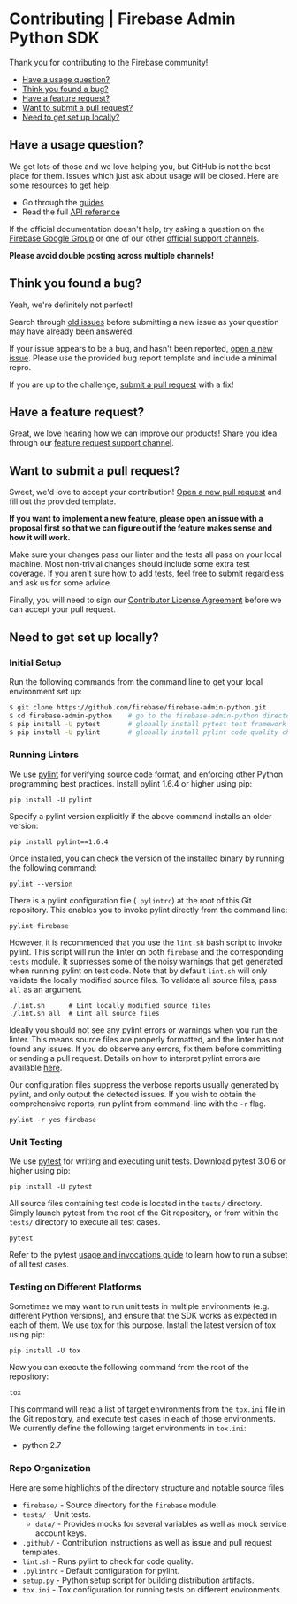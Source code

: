 # Contributing | Firebase Admin Python SDK

Thank you for contributing to the Firebase community!

 - [Have a usage question?](#question)
 - [Think you found a bug?](#issue)
 - [Have a feature request?](#feature)
 - [Want to submit a pull request?](#submit)
 - [Need to get set up locally?](#local-setup)


## <a name="question"></a>Have a usage question?

We get lots of those and we love helping you, but GitHub is not the best place for them. Issues
which just ask about usage will be closed. Here are some resources to get help:

- Go through the [guides](https://firebase.google.com/docs/admin/setup/)
- Read the full [API reference](https://firebase.google.com/docs/reference/admin/node/)

If the official documentation doesn't help, try asking a question on the
[Firebase Google Group](https://groups.google.com/forum/#!forum/firebase-talk/) or one of our
other [official support channels](https://firebase.google.com/support/).

**Please avoid double posting across multiple channels!**


## <a name="issue"></a>Think you found a bug?

Yeah, we're definitely not perfect!

Search through [old issues](https://github.com/firebase/firebase-admin-python/issues) before
submitting a new issue as your question may have already been answered.

If your issue appears to be a bug, and hasn't been reported,
[open a new issue](https://github.com/firebase/firebase-admin-python/issues/new). Please use the
provided bug report template and include a minimal repro.

If you are up to the challenge, [submit a pull request](#submit) with a fix!


## <a name="feature"></a>Have a feature request?

Great, we love hearing how we can improve our products! Share you idea through our
[feature request support channel](https://firebase.google.com/support/contact/bugs-features/).


## <a name="submit"></a>Want to submit a pull request?

Sweet, we'd love to accept your contribution!
[Open a new pull request](https://github.com/firebase/firebase-admin-python/pull/new/master) and fill
out the provided template.

**If you want to implement a new feature, please open an issue with a proposal first so that we can
figure out if the feature makes sense and how it will work.**

Make sure your changes pass our linter and the tests all pass on your local machine.
Most non-trivial changes should include some extra test coverage. If you aren't sure how to add
tests, feel free to submit regardless and ask us for some advice.

Finally, you will need to sign our
[Contributor License Agreement](https://cla.developers.google.com/about/google-individual)
before we can accept your pull request.


## <a name="local-setup"></a>Need to get set up locally?


### Initial Setup

Run the following commands from the command line to get your local environment set up:

```bash
$ git clone https://github.com/firebase/firebase-admin-python.git
$ cd firebase-admin-python    # go to the firebase-admin-python directory
$ pip install -U pytest       # globally install pytest test framework and executor
$ pip install -U pylint       # globally install pylint code quality checker
```

### Running Linters

We use [pylint](https://pylint.org/) for verifying source code format, and
enforcing other Python programming best practices. Install pylint 1.6.4 or
higher using pip:

```
pip install -U pylint
```

Specify a pylint version explicitly if the above command installs an older
version:

```
pip install pylint==1.6.4
```

Once installed, you can check the version of the installed binary by running
the following command:

```
pylint --version
```

There is a pylint configuration file (`.pylintrc`) at the root of this Git
repository. This enables you to invoke pylint directly from the command line:

```
pylint firebase
```

However, it is recommended that you use the `lint.sh` bash script to invoke
pylint. This script will run the linter on both `firebase` and the corresponding
`tests` module. It suprresses some of the noisy warnings that get generated
when running pylint on test code. Note that by default `lint.sh` will only
validate the locally modified source files. To validate all source files,
pass `all` as an argument.

```
./lint.sh      # Lint locally modified source files
./lint.sh all  # Lint all source files 
```

Ideally you should not see any pylint errors or warnings when you run the
linter. This means source files are properly formatted, and the linter has
not found any issues. If you do observe any errors, fix them before
committing or sending a pull request. Details on how to interpret pylint
errors are available
[here](https://pylint.readthedocs.io/en/latest/user_guide/output.html).

Our configuration files suppress the verbose reports usually generated
by pylint, and only output the detected issues. If you wish to obtain the
comprehensive reports, run pylint from command-line with the `-r` flag.

```
pylint -r yes firebase
```

### Unit Testing

We use [pytest](http://doc.pytest.org/en/latest/) for writing and executing
unit tests. Download pytest 3.0.6 or higher using pip:

```
pip install -U pytest
```

All source files containing test code is located in the `tests/`
directory. Simply launch pytest from the root of the Git repository, or from
within the `tests/` directory to execute all test cases.

```
pytest
```
Refer to the pytest [usage and invocations guide](http://doc.pytest.org/en/latest/usage.html)
to learn how to run a subset of all test cases.

### Testing on Different Platforms

Sometimes we may want to run unit tests in multiple environments (e.g. different
Python versions), and ensure that the SDK works as expected in each of them.
We use [tox](https://tox.readthedocs.io/en/latest/) for this purpose. Install
the latest version of tox using pip:

```
pip install -U tox
```

Now you can execute the following command from the root of the repository:

```
tox
```

This command will read a list of target environments from the `tox.ini` file
in the Git repository, and execute test cases in each of those environments.
We currently define the following target environments in `tox.ini`:

 * python 2.7


### Repo Organization

Here are some highlights of the directory structure and notable source files

* `firebase/` - Source directory for the `firebase` module.
* `tests/` - Unit tests.
  * `data/` - Provides mocks for several variables as well as mock service account keys.
* `.github/` - Contribution instructions as well as issue and pull request templates.
* `lint.sh` - Runs pylint to check for code quality.
* `.pylintrc` - Default configuration for pylint.
* `setup.py` - Python setup script for building distribution artifacts.
* `tox.ini` - Tox configuration for running tests on different environments.
